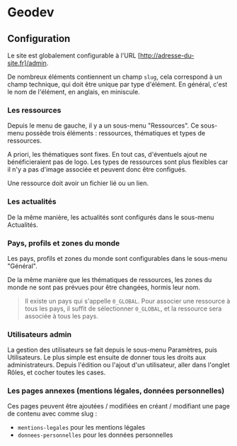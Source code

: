 # Geodev

## Configuration

Le site est globalement configurable à l'URL [http://adresse-du-site.fr]/admin.

De nombreux éléments contiennent un champ `slug`, cela correspond à un champ technique, qui doit être unique par type
d'élément. En général, c'est le nom de l'élément, en anglais, en miniscule.

### Les ressources

Depuis le menu de gauche, il y a un sous-menu "Ressources". Ce sous-menu possède trois éléments :
ressources, thématiques et types de ressources.

A priori, les thématiques sont fixes. En tout cas, d'éventuels ajout ne bénéficieraient pas de logo. Les types de
ressources sont plus flexibles car il n'y a pas d'image associée et peuvent donc être configués.

Une ressource doit avoir un fichier lié ou un lien.

### Les actualités

De la même manière, les actualités sont configurés dans le sous-menu Actualités.

### Pays, profils et zones du monde

Les pays, profils et zones du monde sont configurables dans le sous-menu "Général".

De la même manière que les thématiques de ressources, les zones du monde ne sont pas prévues pour être changées, hormis
leur nom.

> Il existe un pays qui s'appelle `0_GLOBAL`. Pour associer une ressource à tous les pays, il suffit de sélectionner
> `0_GLOBAL`, et la ressource sera associée à tous les pays.

### Utilisateurs admin

La gestion des utilisateurs se fait depuis le sous-menu Paramètres, puis Utilisateurs. Le plus simple est ensuite de
donner tous les droits aux administrateurs. Depuis l'édition ou l'ajout d'un utilisateur, aller dans l'onglet Rôles, et
cocher toutes les cases.

### Les pages annexes (mentions légales, données personnelles)

Ces pages peuvent être ajoutées / modifiées en créant / modifiant une page de contenu avec comme slug :

- `mentions-legales` pour les mentions légales
- `donnees-personnelles` pour les données personnelles
